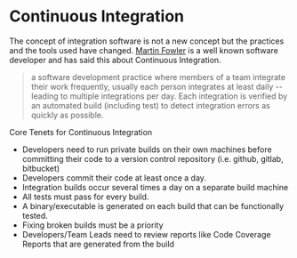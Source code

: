 # Continuous Integration

The concept of integration software is not a new concept but the practices and the tools used have changed.
[Martin Fowler](https://martinfowler.com/) is a well known software developer and has said this about Continuous Integration.

> a software development practice where members of a team integrate their work frequently, usually each person integrates at least daily -- leading to multiple integrations per day. Each integration is verified by an automated build (including test) to detect integration errors as quickly as possible.

Core Tenets for Continuous Integration
* Developers need to run private builds on their own machines before committing their code to a version control repository (i.e. github, gitlab, bitbucket)
* Developers commit their code at least once a day.
* Integration builds occur several times a day on a separate build machine
* All tests must pass for every build.
* A binary/executable is generated on each build that can be functionally tested.
* Fixing broken builds must be a priority
* Developers/Team Leads need to review reports like Code Coverage Reports that are generated from the build
